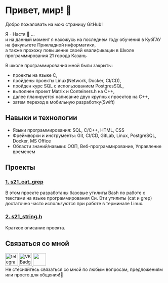 # Привет, мир! 🐣

Добро пожаловать на мою страницу GitHub!

Я - Настя 👼 ... \
и на данный момент я нахожусь на последнем году обучения в КубГАУ на факультете Прикладной информатики, \
а также прохожу повышение своей квалификации в Школе программирования 21 города Казань

В школе программирования мной были закрыты:
- проекты на языке C, 
- пройдены проекты Linux(Network, Docker, CI/CD), 
- пройден курс SQL с использованием PostgresSQL,
- выполнен проект Matrix и Conteiners.h на C++, 
- далее планируется написание двух крупных проектов на C++, 
- затем переход в мобильную разработку(Swift)

## Навыки и технологии

- Языки программирования: SQL, C/C++, HTML, CSS
- Фреймворки и инструменты: Git, CI/CD, GitLab, Linux, PostgreSQL, Docker, MS Office
- Области знаний/навыки: ООП, Веб-программирование, Управление временем

## Проекты

### [1. s21_cat_grep](https://github.com/AnastasiaKorotaeva/s21_cat_grep)

В этом проекте разработаны базовые утилиты Bash по работе с текстами на языке программирования Си. Эти утилиты (cat и grep) достаточно часто используются при работе в терминале Linux.

### [2. s21_string.h](https://github.com/AnastasiaKorotaeva/s21_cat_grep)

Краткое описание проекта.

## Связаться со мной

 <div id="badges">
    <a href="https://t.me/@anastasiiaoaoa" target="_blank">
      <img src="https://cdn-icons-png.flaticon.com/512/2111/2111646.png" width="40" height="40" alt="telegram group" />
    </a>
    <a href="https://vk.com/korotaevaan" target="_blank">
      <img src="https://cdn-icons-png.flaticon.com/512/145/145813.png" width="40" height="40" alt="VK Badge"/>
    </a>
   <a href="mailto:korotaeva11a@mail.ru" target="_blank">
      <img src="https://github.com/AnastasiaKorotaeva/AnastasiaKorotaeva/assets/80717501/3a6a1eae-133d-44a6-aa18-3035da875376" width="40" height="40" />
    </a>
  </div>     
Не стесняйтесь связаться со мной по любым вопросам, предложениям или просто для общения!🤝
